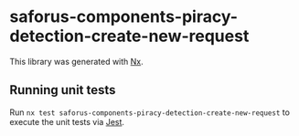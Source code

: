 # saforus-components-piracy-detection-create-new-request

This library was generated with [Nx](https://nx.dev).

## Running unit tests

Run `nx test saforus-components-piracy-detection-create-new-request` to execute the unit tests via [Jest](https://jestjs.io).

